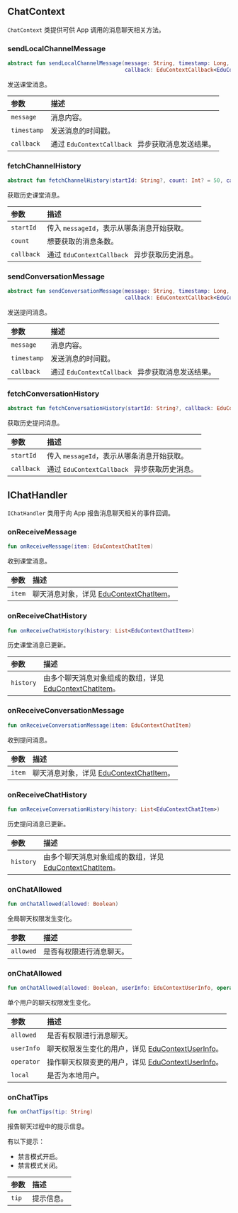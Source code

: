 ## ChatContext

`ChatContext` 类提供可供 App 调用的消息聊天相关方法。

### sendLocalChannelMessage

```kotlin
abstract fun sendLocalChannelMessage(message: String, timestamp: Long,
                                     callback: EduContextCallback<EduContextChatItemSendResult>): EduContextChatItem
```

发送课堂消息。

| 参数        | 描述                                              |
| :---------- | :------------------------------------------------ |
| `message`   | 消息内容。                                        |
| `timestamp` | 发送消息的时间戳。                                |
| `callback`  | 通过 `EduContextCallback ` 异步获取消息发送结果。 |

### fetchChannelHistory

```kotlin
abstract fun fetchChannelHistory(startId: String?, count: Int? = 50, callback: EduContextCallback<List<EduContextChatItem>>)
```

获取历史课堂消息。

| 参数       | 描述                                          |
| :--------- | :-------------------------------------------- |
| `startId`  | 传入 `messageId`，表示从哪条消息开始获取。    |
| `count`    | 想要获取的消息条数。                          |
| `callback` | 通过 `EduContextCallback ` 异步获取历史消息。 |

### sendConversationMessage

```kotlin
abstract fun sendConversationMessage(message: String, timestamp: Long,
                                     callback: EduContextCallback<EduContextChatItemSendResult>): EduContextChatItem
```

发送提问消息。

| 参数        | 描述                                              |
| :---------- | :------------------------------------------------ |
| `message`   | 消息内容。                                        |
| `timestamp` | 发送消息的时间戳。                                |
| `callback`  | 通过 `EduContextCallback ` 异步获取消息发送结果。 |

### fetchConversationHistory

```kotlin
abstract fun fetchConversationHistory(startId: String?, callback: EduContextCallback<List<EduContextChatItem>>)
```

获取历史提问消息。

| 参数       | 描述                                          |
| :--------- | :-------------------------------------------- |
| `startId`  | 传入 `messageId`，表示从哪条消息开始获取。    |
| `callback` | 通过 `EduContextCallback ` 异步获取历史消息。 |

## IChatHandler

`IChatHandler` 类用于向 App 报告消息聊天相关的事件回调。

### onReceiveMessage

```kotlin
fun onReceiveMessage(item: EduContextChatItem)
```

收到课堂消息。

| 参数   | 描述                                                                                                                                |
| :----- | :---------------------------------------------------------------------------------------------------------------------------------- |
| `item` | 聊天消息对象，详见 [EduContextChatItem](/cn/agora-class/edu_context_api_ref_android_type_def?platform=Android#educontextchatitem)。 |

### onReceiveChatHistory

```kotlin
fun onReceiveChatHistory(history: List<EduContextChatItem>)
```

历史课堂消息已更新。

| 参数      | 描述                                                                                                                                                |
| :-------- | :-------------------------------------------------------------------------------------------------------------------------------------------------- |
| `history` | 由多个聊天消息对象组成的数组，详见 [EduContextChatItem](/cn/agora-class/edu_context_api_ref_android_type_def?platform=Android#educontextchatitem)。 |

### onReceiveConversationMessage

```kotlin
fun onReceiveConversationMessage(item: EduContextChatItem)
```

收到提问消息。

| 参数   | 描述                                                                                                                                |
| :----- | :---------------------------------------------------------------------------------------------------------------------------------- |
| `item` | 聊天消息对象，详见 [EduContextChatItem](/cn/agora-class/edu_context_api_ref_android_type_def?platform=Android#educontextchatitem)。 |

### onReceiveChatHistory

```kotlin
fun onReceiveConversationHistory(history: List<EduContextChatItem>)
```

历史提问消息已更新。

| 参数      | 描述                                                                                                                                                |
| :-------- | :-------------------------------------------------------------------------------------------------------------------------------------------------- |
| `history` | 由多个聊天消息对象组成的数组，详见 [EduContextChatItem](/cn/agora-class/edu_context_api_ref_android_type_def?platform=Android#educontextchatitem)。 |

### onChatAllowed

```kotlin
fun onChatAllowed(allowed: Boolean)
```

全局聊天权限发生变化。

| 参数      | 描述                     |
| :-------- | :----------------------- |
| `allowed` | 是否有权限进行消息聊天。 |

### onChatAllowed

```kotlin
fun onChatAllowed(allowed: Boolean, userInfo: EduContextUserInfo, operator: EduContextUserInfo?, local: Boolean)
```

单个用户的聊天权限发生变化。

| 参数       | 描述                                                                                                                                          |
| :--------- | :-------------------------------------------------------------------------------------------------------------------------------------------- |
| `allowed`  | 是否有权限进行消息聊天。                                                                                                                      |
| `userInfo` | 聊天权限发生变化的用户，详见 [EduContextUserInfo](/cn/agora-class/edu_context_api_ref_android_type_def?platform=Android#educontextuserinfo)。 |
| `operator` | 操作聊天权限变更的用户，详见 [EduContextUserInfo](/cn/agora-class/edu_context_api_ref_android_type_def?platform=Android#educontextuserinfo)。 |
| `local`    | 是否为本地用户。                                                                                                                              |

### onChatTips

```kotlin
fun onChatTips(tip: String)
```

报告聊天过程中的提示信息。

有以下提示：

- 禁言模式开启。
- 禁言模式关闭。

| 参数  | 描述       |
| :---- | :--------- |
| `tip` | 提示信息。 |
